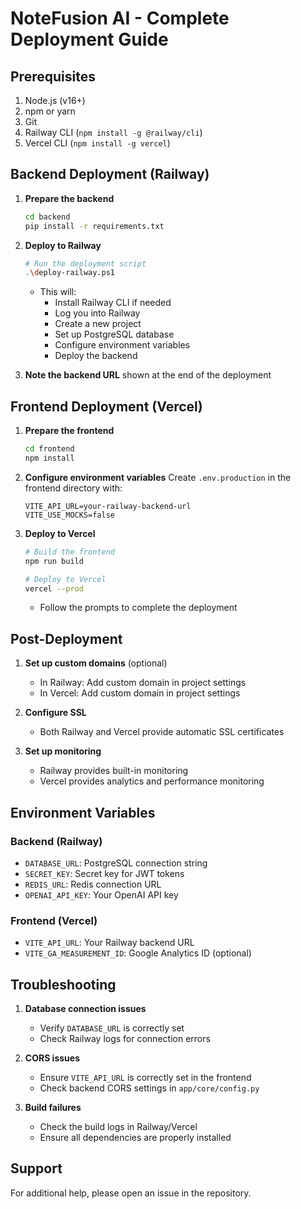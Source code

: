 # NoteFusion AI - Complete Deployment Guide

## Prerequisites

1. Node.js (v16+)
2. npm or yarn
3. Git
4. Railway CLI (`npm install -g @railway/cli`)
5. Vercel CLI (`npm install -g vercel`)

## Backend Deployment (Railway)

1. **Prepare the backend**
   ```bash
   cd backend
   pip install -r requirements.txt
   ```

2. **Deploy to Railway**
   ```bash
   # Run the deployment script
   .\deploy-railway.ps1
   ```
   - This will:
     - Install Railway CLI if needed
     - Log you into Railway
     - Create a new project
     - Set up PostgreSQL database
     - Configure environment variables
     - Deploy the backend

3. **Note the backend URL** shown at the end of the deployment

## Frontend Deployment (Vercel)

1. **Prepare the frontend**
   ```bash
   cd frontend
   npm install
   ```

2. **Configure environment variables**
   Create `.env.production` in the frontend directory with:
   ```
   VITE_API_URL=your-railway-backend-url
   VITE_USE_MOCKS=false
   ```

3. **Deploy to Vercel**
   ```bash
   # Build the frontend
   npm run build

   # Deploy to Vercel
   vercel --prod
   ```
   - Follow the prompts to complete the deployment

## Post-Deployment

1. **Set up custom domains** (optional)
   - In Railway: Add custom domain in project settings
   - In Vercel: Add custom domain in project settings

2. **Configure SSL**
   - Both Railway and Vercel provide automatic SSL certificates

3. **Set up monitoring**
   - Railway provides built-in monitoring
   - Vercel provides analytics and performance monitoring

## Environment Variables

### Backend (Railway)
- `DATABASE_URL`: PostgreSQL connection string
- `SECRET_KEY`: Secret key for JWT tokens
- `REDIS_URL`: Redis connection URL
- `OPENAI_API_KEY`: Your OpenAI API key

### Frontend (Vercel)
- `VITE_API_URL`: Your Railway backend URL
- `VITE_GA_MEASUREMENT_ID`: Google Analytics ID (optional)

## Troubleshooting

1. **Database connection issues**
   - Verify `DATABASE_URL` is correctly set
   - Check Railway logs for connection errors

2. **CORS issues**
   - Ensure `VITE_API_URL` is correctly set in the frontend
   - Check backend CORS settings in `app/core/config.py`

3. **Build failures**
   - Check the build logs in Railway/Vercel
   - Ensure all dependencies are properly installed

## Support

For additional help, please open an issue in the repository.
